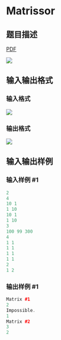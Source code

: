 # Matrissor

## 题目描述

[problemUrl]: https://uva.onlinejudge.org/index.php?option=com_onlinejudge&Itemid=8&category=242&page=show_problem&problem=3224

[PDF](https://uva.onlinejudge.org/external/120/p12072.pdf)

![](https://cdn.luogu.com.cn/upload/vjudge_pic/UVA12072/ad208ad4c7de4004f08591967895e19c07f8c13b.png)

## 输入输出格式

### 输入格式

![](https://cdn.luogu.com.cn/upload/vjudge_pic/UVA12072/e05e81357bb75c53d38c7f35a71380b366a1f1fa.png)

### 输出格式

![](https://cdn.luogu.com.cn/upload/vjudge_pic/UVA12072/535080d043a8b838a1d2e071d8e7b091bc4b5207.png)

## 输入输出样例

### 输入样例 #1

```cpp
2
4
10 1
1 10
10 1
1 10
3
100 99 300
4
1 1
1 1
1 1
1 1
2
1 2
```


### 输出样例 #1

```cpp
Matrix #1
2
Impossible.
1
Matrix #2
3
2
```


